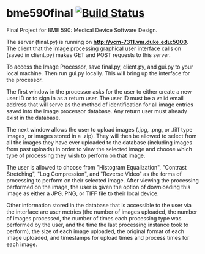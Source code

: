 # bme590final [![Build Status](https://travis-ci.org/EricaSkerrett/bme590final.svg?branch=master)](https://travis-ci.org/EricaSkerrett/bme590final)
Final Project for BME 590: Medical Device Software Design.

The server (final.py) is running on **http://vcm-7311.vm.duke.edu:5000**. The client that the image processing graphical user interface calls on (saved in client.py) makes GET and POST requests to this server.

To access the Image Processor, save final.py, client.py, and gui.py to your local machine. Then run gui.py locally. This will bring up the interface for the processor.

The first window in the processor asks for the user to either create a new user ID or to sign in as a return user. The user ID must be a valid email address that will serve as the method of identification for all image entries saved into the image processor database. Any return user must already exist in the database.

The next window allows the user to upload images (.jpg, .png, or .tiff type images, or images stored in a .zip). They will then be allowed to select from all the images they have ever uploaded to the database (including images from past uploads) in order to view the selected image and choose which type of processing they wish to perform on that image.

The user is allowed to choose from "Histogram Equalization", "Contrast Stretching", "Log Compression", and "Reverse Video" as the forms of processing to perform on their selected image. After viewing the processing performed on the image, the user is given the option of downloading this image as either a JPG, PNG, or TIFF file to their local device.

Other information stored in the database that is accessible to the user via the interface are user metrics (the number of images uploaded, the number of images processed, the number of times each processing type was performed by the user, and the time the last processing instance took to perform), the size of each image uploaded, the original format of each image uploaded, and timestamps for upload times and process times for each image.

